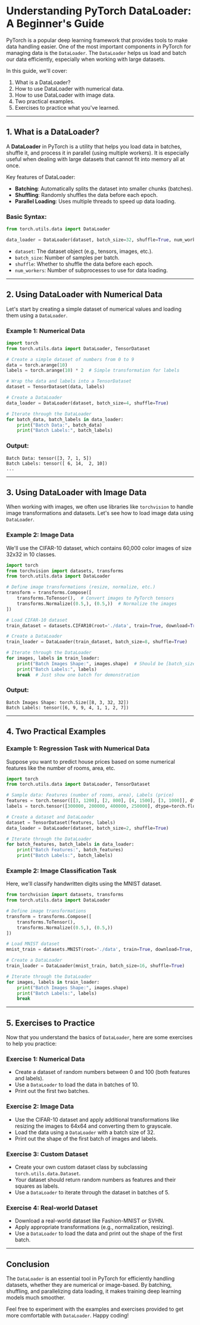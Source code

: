 # Understanding PyTorch DataLoader: A Beginner's Guide

PyTorch is a popular deep learning framework that provides tools to make data handling easier. One of the most important components in PyTorch for managing data is the `DataLoader`. The `DataLoader` helps us load and batch our data efficiently, especially when working with large datasets.

In this guide, we'll cover:
1. What is a DataLoader?
2. How to use DataLoader with numerical data.
3. How to use DataLoader with image data.
4. Two practical examples.
5. Exercises to practice what you've learned.

---

## 1. What is a DataLoader?

A **DataLoader** in PyTorch is a utility that helps you load data in batches, shuffle it, and process it in parallel (using multiple workers). It is especially useful when dealing with large datasets that cannot fit into memory all at once.

Key features of DataLoader:
- **Batching**: Automatically splits the dataset into smaller chunks (batches).
- **Shuffling**: Randomly shuffles the data before each epoch.
- **Parallel Loading**: Uses multiple threads to speed up data loading.

### Basic Syntax:
```python
from torch.utils.data import DataLoader

data_loader = DataLoader(dataset, batch_size=32, shuffle=True, num_workers=2)
```

- `dataset`: The dataset object (e.g., tensors, images, etc.).
- `batch_size`: Number of samples per batch.
- `shuffle`: Whether to shuffle the data before each epoch.
- `num_workers`: Number of subprocesses to use for data loading.

---

## 2. Using DataLoader with Numerical Data

Let's start by creating a simple dataset of numerical values and loading them using a `DataLoader`.

### Example 1: Numerical Data

```python
import torch
from torch.utils.data import DataLoader, TensorDataset

# Create a simple dataset of numbers from 0 to 9
data = torch.arange(10)
labels = torch.arange(10) * 2  # Simple transformation for labels

# Wrap the data and labels into a TensorDataset
dataset = TensorDataset(data, labels)

# Create a DataLoader
data_loader = DataLoader(dataset, batch_size=4, shuffle=True)

# Iterate through the DataLoader
for batch_data, batch_labels in data_loader:
    print("Batch Data:", batch_data)
    print("Batch Labels:", batch_labels)
```

### Output:
```
Batch Data: tensor([3, 7, 1, 5])
Batch Labels: tensor([ 6, 14,  2, 10])
...
```

---

## 3. Using DataLoader with Image Data

When working with images, we often use libraries like `torchvision` to handle image transformations and datasets. Let's see how to load image data using `DataLoader`.

### Example 2: Image Data

We'll use the CIFAR-10 dataset, which contains 60,000 color images of size 32x32 in 10 classes.

```python
import torch
from torchvision import datasets, transforms
from torch.utils.data import DataLoader

# Define image transformations (resize, normalize, etc.)
transform = transforms.Compose([
    transforms.ToTensor(),  # Convert images to PyTorch tensors
    transforms.Normalize((0.5,), (0.5,))  # Normalize the images
])

# Load CIFAR-10 dataset
train_dataset = datasets.CIFAR10(root='./data', train=True, download=True, transform=transform)

# Create a DataLoader
train_loader = DataLoader(train_dataset, batch_size=8, shuffle=True)

# Iterate through the DataLoader
for images, labels in train_loader:
    print("Batch Images Shape:", images.shape)  # Should be [batch_size, channels, height, width]
    print("Batch Labels:", labels)
    break  # Just show one batch for demonstration
```

### Output:
```
Batch Images Shape: torch.Size([8, 3, 32, 32])
Batch Labels: tensor([6, 9, 9, 4, 1, 1, 2, 7])
```

---

## 4. Two Practical Examples

### Example 1: Regression Task with Numerical Data

Suppose you want to predict house prices based on some numerical features like the number of rooms, area, etc.

```python
import torch
from torch.utils.data import DataLoader, TensorDataset

# Sample data: Features (number of rooms, area), Labels (price)
features = torch.tensor([[3, 1200], [2, 800], [4, 1500], [3, 1000]], dtype=torch.float32)
labels = torch.tensor([300000, 200000, 400000, 250000], dtype=torch.float32)

# Create a dataset and DataLoader
dataset = TensorDataset(features, labels)
data_loader = DataLoader(dataset, batch_size=2, shuffle=True)

# Iterate through the DataLoader
for batch_features, batch_labels in data_loader:
    print("Batch Features:", batch_features)
    print("Batch Labels:", batch_labels)
```

### Example 2: Image Classification Task

Here, we'll classify handwritten digits using the MNIST dataset.

```python
from torchvision import datasets, transforms
from torch.utils.data import DataLoader

# Define image transformations
transform = transforms.Compose([
    transforms.ToTensor(),
    transforms.Normalize((0.5,), (0.5,))
])

# Load MNIST dataset
mnist_train = datasets.MNIST(root='./data', train=True, download=True, transform=transform)

# Create a DataLoader
train_loader = DataLoader(mnist_train, batch_size=16, shuffle=True)

# Iterate through the DataLoader
for images, labels in train_loader:
    print("Batch Images Shape:", images.shape)
    print("Batch Labels:", labels)
    break
```

---

## 5. Exercises to Practice

Now that you understand the basics of `DataLoader`, here are some exercises to help you practice:

### Exercise 1: Numerical Data
- Create a dataset of random numbers between 0 and 100 (both features and labels).
- Use a `DataLoader` to load the data in batches of 10.
- Print out the first two batches.

### Exercise 2: Image Data
- Use the CIFAR-10 dataset and apply additional transformations like resizing the images to 64x64 and converting them to grayscale.
- Load the data using a `DataLoader` with a batch size of 32.
- Print out the shape of the first batch of images and labels.

### Exercise 3: Custom Dataset
- Create your own custom dataset class by subclassing `torch.utils.data.Dataset`.
- Your dataset should return random numbers as features and their squares as labels.
- Use a `DataLoader` to iterate through the dataset in batches of 5.

### Exercise 4: Real-world Dataset
- Download a real-world dataset like Fashion-MNIST or SVHN.
- Apply appropriate transformations (e.g., normalization, resizing).
- Use a `DataLoader` to load the data and print out the shape of the first batch.

---

## Conclusion

The `DataLoader` is an essential tool in PyTorch for efficiently handling datasets, whether they are numerical or image-based. By batching, shuffling, and parallelizing data loading, it makes training deep learning models much smoother.

Feel free to experiment with the examples and exercises provided to get more comfortable with `DataLoader`. Happy coding!
